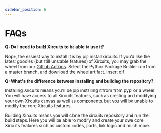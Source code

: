 ```yaml
---
sidebar_position: 6
---
```


# FAQs
**Q: Do I need to build Xircuits to be able to use it?**

Nope, the easiest way to install it is by pip install xircuits. If you'd like the latest goodies (but still unstable features) of Xircuits, you may grab the wheel from our [Github Actions](https://github.com/XpressAI/xircuits/actions). Select the Python Package Builder run from a master branch, and download the wheel artifact.
insert gif

**Q: What's the difference between installing and building the repository?**

Installing Xircuits means you'll be pip installing it from from pypi or a wheel. You will have access to all Xircuits features, such as creating and modifying your own Xircuits canvas as well as components, but you will be unable to modify the core Xircuits features.

Building Xircuits means you will clone the xircuits repository and run the build steps. Here you will be able to modify and create your own core Xircuits features such as custom nodes, ports, link logic and much more.